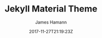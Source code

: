 ---
title: "Jekyll Material Theme"
github: https://github.com/jameshamann/jekyll-material-theme
demo: https://jameshamann.com
author: James Hamann

ssg:
  - Jekyll
cms:
  - No Cms
date: 2017-11-27T21:19:23Z
github_branch: master
description: "A Jekyll Theme based on Material Design using Materialize."
stale: true
---